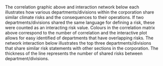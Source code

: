 The correlation graphic above and interaction network below each illustrates how various departments/divisions within the corporation share similar climate risks and the consequences to their operations. If two departments/divisions shared the same language for defining a risk, these were counted as an interacting risk value. Colours in the correlation matrix above correspond to the number of correlation and the interactive plot allows for easy identified of departments that have overlapping risks. The network interaction below illustrates the top three departments/divisions that share similar risk statements with other sections in the corporation.  The thickness of the line represents the number of shared risks between department/divisions.